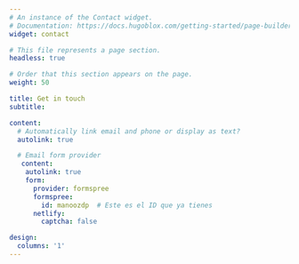 ```yaml
---
# An instance of the Contact widget.
# Documentation: https://docs.hugoblox.com/getting-started/page-builder/
widget: contact

# This file represents a page section.
headless: true

# Order that this section appears on the page.
weight: 50

title: Get in touch
subtitle:

content:
  # Automatically link email and phone or display as text?
  autolink: true

  # Email form provider
   content:
    autolink: true
    form:
      provider: formspree
      formspree:
        id: manoozdp  # Este es el ID que ya tienes
      netlify:
        captcha: false

design:
  columns: '1'
---
```

